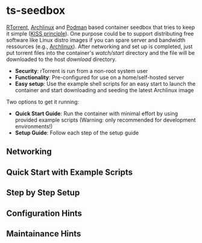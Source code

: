 # ts-seedbox
[RTorrent](https://github.com/rakshasa/rtorrent/wiki), [Archlinux](https://archlinux.org/) and [Podman](https://podman.io/) based container seedbox that tries to keep it simple ([KISS principle](https://en.wikipedia.org/wiki/KISS_principle)). One purpose could be to support distributing free software like Linux distro images if you can spare server and bandwidth ressources (e.g., [Archlinux](https://archlinux.org/download/)). After networking and set up is completed, just put torrent files into the container's *watch/start* directory and the file will be downloaded to the host *download* directory.

- **Security**: rTorrent is run from a non-root system user
- **Functionality**: Pre-configured for use on a home/self-hosted server
- **Easy setup**: Use the example shell scripts for an easy start to launch the container and start downloading and seeding the latest Archlinux image

Two options to get it running:

- **Quick Start Guide**: Run the container with minimal effort by using provided example scripts (Warning: only recommended for development environments!)
- **Setup Guide**: Follow each step of the setup guide

## Networking

## Quick Start with Example Scripts

## Step by Step Setup

## Configuration Hints

## Maintainance Hints


